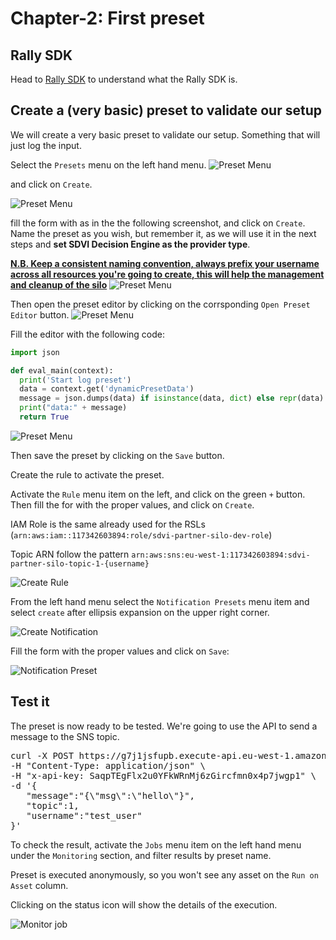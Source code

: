 # Chapter-2: First preset

## Rally SDK
Head to [Rally SDK](https://sdvi.my.site.com/support/s/article/Rally-Python-SDK-Why-Do-I-Need-This-And-How-To-Use-It) to understand what the Rally SDK is.

## Create a (very basic) preset to validate our setup
We will create a very basic preset to validate our setup. Something that will just log the input.

Select the `Presets` menu on the left hand menu.
![Preset Menu](images/preset_menu.png)

and click on `Create`.

![Preset Menu](images/new_preset.png)

fill the form with as in the the following screenshot, and click on `Create`.
Name the preset as you wish, but remember it, as we will use it in the next steps and **set SDVI Decision Engine as the provider type**.

<span style="text-decoration:underline">**N.B. Keep a consistent naming convention, always prefix your username across all resources you're going to create, this will help the management and cleanup of the silo**</span>
![Preset Menu](images/create_preset.png)

Then open the preset editor by clicking on the corrsponding `Open Preset Editor` button.
![Preset Menu](images/edit_preset.png)

Fill the editor with the following code:
```python
import json

def eval_main(context):
  print('Start log preset')
  data = context.get('dynamicPresetData')
  message = json.dumps(data) if isinstance(data, dict) else repr(data)
  print("data:" + message)  
  return True
```

![Preset Menu](images/log_preset.png)

Then save the preset by clicking on the `Save` button.

Create the rule to activate the preset.

Activate the `Rule` menu item on the left, and click on the green `+` button.
Then fill the for with the proper values, and click on `Create`.

IAM Role is the same already used for the RSLs (`arn:aws:iam::117342603894:role/sdvi-partner-silo-dev-role`)

Topic ARN follow the pattern `arn:aws:sns:eu-west-1:117342603894:sdvi-partner-silo-topic-1-{username}`

![Create Rule](images/log_preset_rule.png)

From the left hand menu select the `Notification Presets` menu item and select `create` after ellipsis expansion on the upper right corner.

![Create Notification](images/create_notification.png)

Fill the form with the proper values and click on `Save`:

![Notification Preset](images/notification_preset.png)

## Test it
The preset is now ready to be tested.
We're going to use the API to send a message to the SNS topic.

<pre>
curl -X POST https://g7j1jsfupb.execute-api.eu-west-1.amazonaws.com/master/sns-proxy \
-H "Content-Type: application/json" \
-H "x-api-key: SaqpTEgFlx2u0YFkWRnMj6zGircfmn0x4p7jwgp1" \
-d '{
   "message":"{\"msg\":\"hello\"}",
   "topic":1,
   "username":"test_user"
}'</pre>

To check the result, activate the `Jobs` menu item on the left hand menu under the `Monitoring` section, and filter results by preset name.

Preset is executed anonymously, so you won't see any asset on the `Run on Asset` column.

Clicking on the status icon will show the details of the execution.

![Monitor job](images/monitor_job.png)